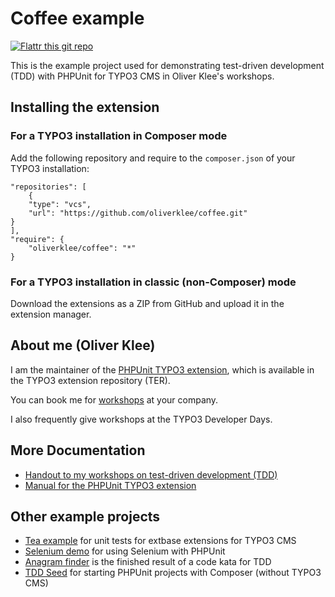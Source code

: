 # Coffee example

[![Flattr this git repo](https://button.flattr.com/flattr-badge-large.png)](https://flattr.com/submit/auto?fid=45y2xw&url=https%3A%2F%2Fgithub.com%2Foliverklee%2Fcoffee)

This is the example project used for demonstrating test-driven development (TDD)
with PHPUnit for TYPO3 CMS in Oliver Klee's workshops.


## Installing the extension

### For a TYPO3 installation in Composer mode

Add the following repository and require to the ```composer.json``` of your
TYPO3 installation:

```
"repositories": [
    {
    "type": "vcs",
    "url": "https://github.com/oliverklee/coffee.git"
}
],
"require": {
    "oliverklee/coffee": "*"
}
```

### For a TYPO3 installation in classic (non-Composer) mode

Download the extensions as a ZIP from GitHub and upload it in the extension
manager.


## About me (Oliver Klee)

I am the maintainer of the
[PHPUnit TYPO3 extension](http://typo3.org/extensions/repository/view/phpunit),
which is available in the TYPO3 extension repository (TER).

You can book me for
[workshops](https://www.oliverklee.de/workshops/workshops.html)
at your company.

I also frequently give workshops at the TYPO3 Developer Days.


## More Documentation

* [Handout to my workshops on test-driven development (TDD)](https://github.com/oliverklee/tdd-reader)
* [Manual for the PHPUnit TYPO3 extension](https://docs.typo3.org/typo3cms/extensions/phpunit/)


## Other example projects

* [Tea example](https://github.com/oliverklee/ext_tea)
  for unit tests for extbase extensions for TYPO3 CMS
* [Selenium demo](https://github.com/oliverklee/selenium-demo)
  for using Selenium with PHPUnit
* [Anagram finder](https://github.com/oliverklee/anagram-finder)
  is the finished result of a code kata for TDD
* [TDD Seed](https://github.com/oliverklee/tdd-seed)
  for starting PHPUnit projects with Composer (without TYPO3 CMS)
